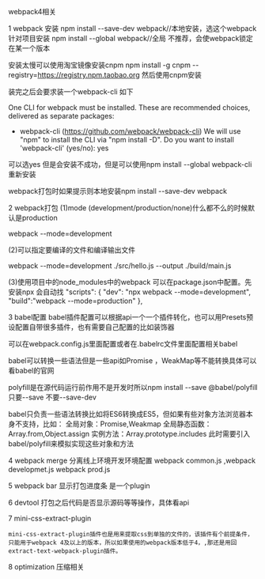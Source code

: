 webpack4相关

1 webpack 安装
npm install --save-dev webpack//本地安装，选这个webpack针对项目安装
npm install --global webpack//全局 不推荐，会使webpack锁定在某一个版本

安装太慢可以使用淘宝镜像安装cnpm    npm install -g cnpm --registry=https://registry.npm.taobao.org 然后使用cnpm安装

装完之后会要求装一个webpack-cli  如下

One CLI for webpack must be installed. These are recommended choices, delivered as separate packages:
 - webpack-cli (https://github.com/webpack/webpack-cli)
We will use "npm" to install the CLI via "npm install -D".
Do you want to install 'webpack-cli' (yes/no): yes

可以选yes 但是会安装不成功，但是可以使用npm install --global webpack-cli重新安装

webpack打包时如果提示则本地安装npm install --save-dev webpack


2 webpack打包
(1)mode (development/production/none)什么都不么的时候默认是production

webpack --mode=development

(2)可以指定要编译的文件和编译输出文件

webpack --mode=development ./src/hello.js --output ./build/main.js

(3)使用项目中的node_modules中的webpack
可以在package.json中配置。先安装npx 会自动找
"scripts": {
    "dev": "npx webpack --mode=development",
    "build":"webpack --mode=production"
  },

  3 babel配置
  babel插件配置可以根据api一个一个插件转化，也可以用Presets预设配置自带很多插件，也有需要自己配置的比如装饰器

  可以在webpack.config.js里面配置或者在.babelrc文件里面配置相关babel

  babel可以转换一些语法但是一些api如Promise ，WeakMap等不能转换具体可以看babel的官网

  polyfill是在源代码运行前作用不是开发时所以npm install --save @babel/polyfill只要--save 不要--save-dev


  babel只负责一些语法转换比如将ES6转换成ES5，但如果有些对象方法浏览器本身不支持，比如：
  全局对象：Promise,Weakmap
  全局静态函数：Array.from,Object.assign
  实例方法：Array.prototype.includes
  此时需要引入babel/polyfill来模拟实现这些对象和方法



  4 webpack merge 分离线上环境开发环境配置 webpack common.js ,webpack developmet.js webpack prod.js

  5 webpack bar 显示打包进度条 是一个plugin

  6 devtool 打包之后代码是否显示源码等等操作，具体看api

  7 mini-css-extract-plugin

    mini-css-extract-plugin插件也是用来提取css到单独的文件的，该插件有个前提条件，只能用于webpack 4及以上的版本，所以如果使用的webpack版本低于4，,那还是用回extract-text-webpack-plugin插件。

  8 optimization 压缩相关
  